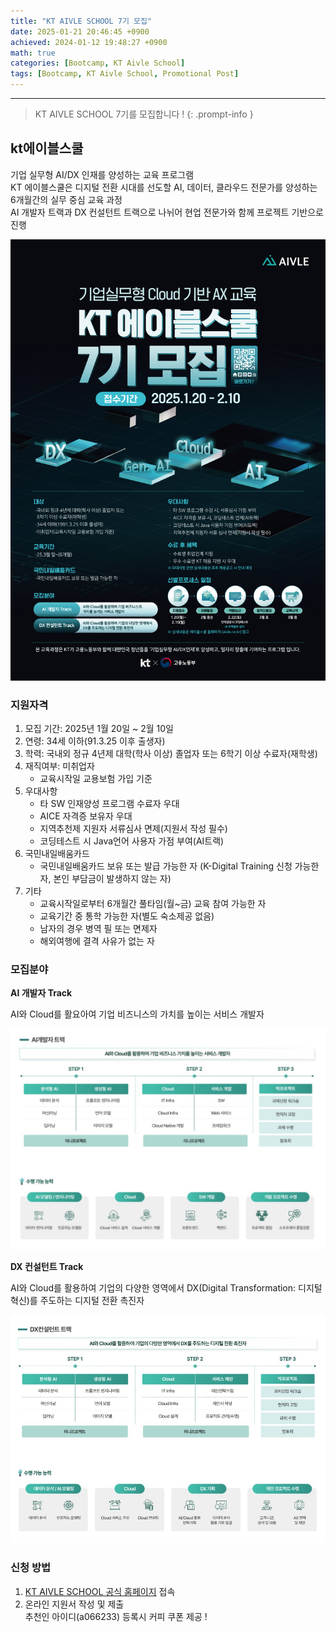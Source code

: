 ```yaml
--- 
title: "KT AIVLE SCHOOL 7기 모집" 
date: 2025-01-21 20:46:45 +0900
achieved: 2024-01-12 19:48:27 +0900
math: true
categories: [Bootcamp, KT Aivle School]
tags: [Bootcamp, KT Aivle School, Promotional Post]
---
```

---------- 	
> KT AIVLE SCHOOL 7기를 모집합니다 !
{: .prompt-info } 

## **kt에이블스쿨** 
기업 실무형 AI/DX 인재를 양성하는 교육 프로그램<br>
KT 에이블스쿨은 디지털 전환 시대를 선도할 AI, 데이터, 클라우드 전문가를 양성하는 6개월간의 실무 중심 교육 과정<br>
AI 개발자 트랙과 DX 컨설턴트 트랙으로 나뉘어 현업 전문가와 함께 프로젝트 기반으로 진행

![홍보글](https://github.com/tae2on/tae2on.github.io/blob/main/assets/img/%ED%99%8D%EB%B3%B4%EA%B8%80.jpg?raw=true)

### **지원자격**
1. 모집 기간: 2025년 1월 20일 ~ 2월 10일 
2. 연령: 34세 이하(91.3.25 이후 출생자)
3. 학력: 국내외 정규 4년제 대학(학사 이상) 졸업자 또는 6학기 이상 수료자(재학생)
4. 재직여부: 미취업자 
    - 교육시작일 교용보험 가입 기준
5. 우대사항
    - 타 SW 인재양성 프로그램 수료자 우대
    - AICE 자격증 보유자 우대
    - 지역추천제 지원자 서류심사 면제(지원서 작성 필수)
    - 코딩테스트 시 Java언어 사용자 가점 부여(AI트랙)
6. 국민내일배움카드
    - 국민내일배움카드 보유 또는 발급 가능한 자 (K-Digital Training 신청 가능한 자, 본인 부담금이 발생하지 않는 자)
7. 기타
    - 교육시작일로부터 6개월간 풀타임(월~금) 교육 참여 가능한 자
    - 교육기간 중 통학 가능한 자(별도 숙소제공 없음)
    - 남자의 경우 병역 필 또는 면제자
    - 해외여행에 결격 사유가 없는 자 

### **모집분야**
**AI 개발자 Track**

AI와 Cloud를 활요아여 기업 비즈니스의 가치를 높이는 서비스 개발자 

![AI 개발자 Track](https://github.com/tae2on/tae2on.github.io/blob/main/assets/img/%ED%99%8D%EB%B3%B4%EA%B8%80_1.jpg?raw=true)

**DX 컨설턴트 Track**

AI와 Cloud를 활용하여 기업의 다양한 영역에서 DX(Digital Transformation: 디지털 혁신)를 주도하는 디지털 전환 촉진자 

![DX 컨설턴트 Track](https://github.com/tae2on/tae2on.github.io/blob/main/assets/img/%ED%99%8D%EB%B3%B4%EA%B8%80_2.jpg?raw=truee)


### **신청 방법**
1. [KT AIVLE SCHOOL 공식 홈페이지](https://aivle.kt.co.kr/home/main/indexMain) 접속  
2. 온라인 지원서 작성 및 제출  
추천인 아이디(a066233) 등록시 커피 쿠폰 제공 !